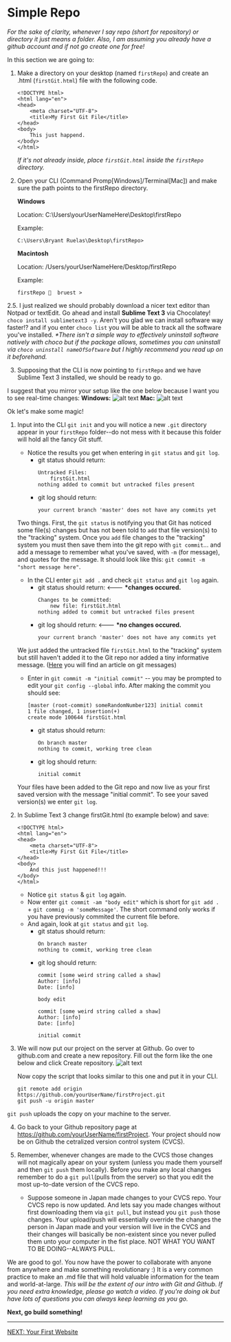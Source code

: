 # Simple Repo

*For the sake of clarity, whenever I say repo (short for repository) or directory it just means a folder. Also, I am assuming you already have a github account and if not go create one for free!*

In this section we are going to:
1. Make a directory on your desktop (named `firstRepo`) and create an .html (`firstGit.html`) file with the following code.
    ```
    <!DOCTYPE html>
    <html lang="en">
    <head>
    	<meta charset="UTF-8">
    	<title>My First Git File</title>
    </head>
    <body>
    	This just happend.
    </body>
    </html>
    ```
    *If it's not already inside, place `firstGit.html` inside the `firstRepo` directory.*
2. Open your CLI (Command Promp[Windows]/Terminal[Mac]) and make sure the path points to the firstRepo directory.

    **Windows** 

    Location: C:\Users\yourUserNameHere\Desktop\firstRepo

    Example: 
    ```
    C:\Users\Bryant Ruelas\Desktop\firstRepo>
    ```
    **Macintosh** 

    Location: /Users/yourUserNameHere/Desktop/firstRepo

    Example:
    ```
    firstRepo 🚀  bruest >
    ```

2.5. I just realized we should probably download a nicer text editor than Notpad or textEdit. Go ahead and install **Sublime Text 3** via Chocolatey! `choco install sublimetext3 -y`. Aren't you glad we can install software way faster!? and if you enter `choco list` you will be able to track all the software you've installed. *\*There isn't a simple way to effectively uninstall software natively with choco but if the package allows, sometimes you can uninstall via `choco uninstall nameOfSoftware` but I highly recommend you read up on it beforehand.*

    
3. Supposing that the CLI is now pointing to `firstRepo` and we have Sublime Text 3 installed, we should be ready to go.

I suggest that you mirror your setup like the one below because I want you to see real-time changes:
**Windows:**
![alt text](https://cldup.com/66yVgRD1hm.PNG)
**Mac:**
![alt text](https://cldup.com/4CiuNkH2Wx.png)

Ok let's make some magic!

1. Input into the CLI `git init` and you will notice a new `.git` directory appear in your `firstRepo` folder--do not mess with it because this folder will hold all the fancy Git stuff. 
    - Notice the results you get when entering in `git status` and `git log`.
        - git status should return: 
            ```
            Untracked Files:
                firstGit.html
            nothing added to commit but untracked files present
            ```
        - git log should return:
            ```
            your current branch 'master' does not have any commits yet
            ```
    Two things. First, the `git status` is notifying you that Git has noticed some file(s) changes but has not been told to `add` that file version(s) to the "tracking" system. Once you `add` file changes to the "tracking" system you must then save them into the git repo with `git commit`... and add a message to remember what you've saved, with `-m` (for message), and quotes for the message. It should look like this: `git commit -m "short message here"`.
    - In the CLI enter `git add .` and check `git status` and `git log` again.
        - git status should return: <--- **\*changes occured.**
            ```
            Changes to be committed:
                new file: firstGit.html
            nothing added to commit but untracked files present
            ```
        - git log should return: <--- **\*no changes occured.**
            ```
            your current branch 'master' does not have any commits yet
            ```
    We just added the untracked file `firstGit.html` to the "tracking" system but still haven't added it to the Git repo nor added a tiny informative message. ([Here](https://chris.beams.io/posts/git-commit/) you will find an article on git messages)
    - Enter in `git commit -m "initial commit"` -- you may be prompted to edit your `git config --global` info.
     After making the commit you should see: 
         ```
         [master (root-commit) someRandomNumber123] initial commit
        1 file changed, 1 insertion(+)
        create mode 100644 firstGit.html
         ```
        - git status should return: 
            ```
            On branch master 
            nothing to commit, working tree clean
            ```
        - git log should return:
            ```
           initial commit
            ```
    Your files have been added to the Git repo and now live as your first saved version with the message "initial commit". To see your saved version(s) we enter `git log`.
2. In Sublime Text 3 change firstGit.html (to example below) and save:
    ```
    <!DOCTYPE html>
    <html lang="en">
    <head>
    	<meta charset="UTF-8">
    	<title>My First Git File</title>
    </head>
    <body>
    	And this just happened!!!
    </body>
    </html>

    ```
    - Notice `git status` & `git log` again.
    - Now enter `git commit -am "body edit"` which is short for `git add .` + `git commig -m 'someMessage'`. The short command only works if you have previously commited the current file before.
    - And again, look at `git status` and  `git log`.
         - git status should return: 
            ```
            On branch master 
            nothing to commit, working tree clean
            ```
        - git log should return:
            ```
            commit [some weird string called a shaw]
            Author: [info]
            Date: [info]
            
            body edit
            
            commit [some weird string called a shaw]
            Author: [info]
            Date: [info]
            
            initial commit
            ```   
            
3. We will now put our project on the server at Github. Go over to github.com and create a new repository.
    Fill out the form like the one below and click Create repository.
    ![alt text](https://cldup.com/bnEx0fmKhe.png)
    
    Now copy the script that looks similar to this one and put it in your CLI.
    ```
    git remote add origin https://github.com/yourUserName/firstProject.git
    git push -u origin master
    ```
`git push` uploads the copy on your machine to the server.
    
4. Go back to your Github repository page at https://github.com/yourUserName/firstProject. Your project should now be on Github the cetralized version control system (CVCS).

5. Remember, whenever changes are made to the CVCS those changes will not magically apear on your system (unless you made them yourself and then `git push` them locally). Before you make any local changes remember to do a `git pull`(pulls from the server) so that you edit the most up-to-date version of the CVCS repo.
    - Suppose someone in Japan made changes to your CVCS repo. Your CVCS repo is now updated. And lets say you made changes without first downloading them via `git pull`, but instead you `git push` those changes. Your upload/push will essentially override the changes the person in Japan made and your version will live in the CVCS and their changes will basically be non-existent since you never pulled them unto your computer in the fist place. NOT WHAT YOU WANT TO BE DOING--ALWAYS PULL.

We are good to go!. You now have the power to collaborate with anyone from anywhere and make something revolutionary :) It is a very common practice to make an .md file that will hold valuable information for the team and world-at-large. *This will be the extent of our intro with Git and Github. If you need extra knowledge, please go watch a video. If you're doing ok but have lots of questions you can always keep learning as you go.*

**Next, go build something!**

---
[NEXT: Your First Website](../WD101.2-YourFirstWebsite)
